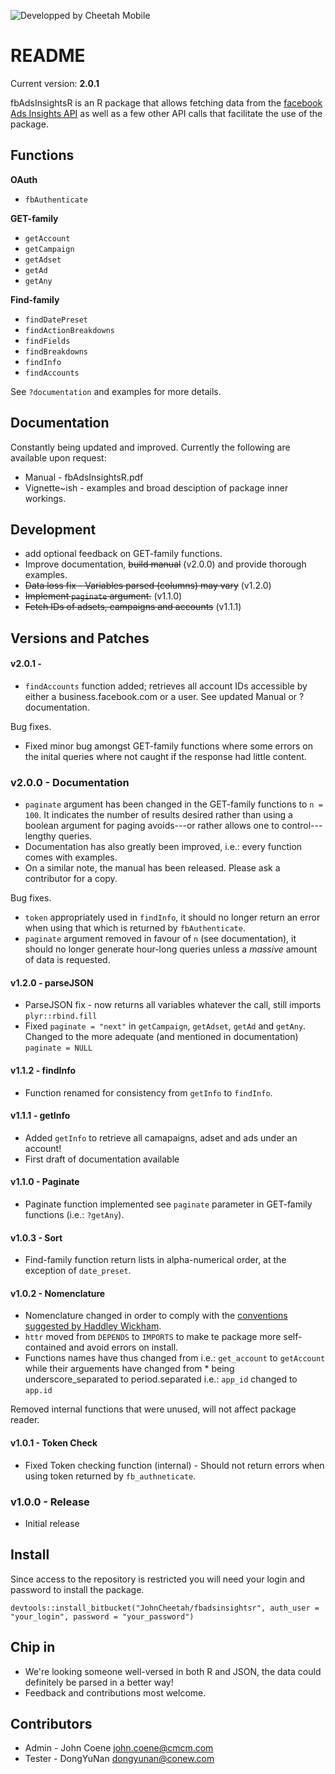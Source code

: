 ![Developped by Cheetah Mobile](https://upload.wikimedia.org/wikipedia/en/f/f9/Cheetah_Mobile_Logo.png)

# README #

Current version: **2.0.1**

fbAdsInsightsR is an R package that allows fetching data from the [facebook Ads Insights API](https://developers.facebook.com/docs/marketing-api/insights/v2.5) as well as a few other API calls that facilitate the use of the package.

## Functions ##

**OAuth**

* `fbAuthenticate`

**GET-family**

* `getAccount`
* `getCampaign`
* `getAdset`
* `getAd`
* `getAny`

**Find-family**

* `findDatePreset`
* `findActionBreakdowns`
* `findFields`
* `findBreakdowns`
* `findInfo`
* `findAccounts`

See `?documentation` and examples for more details.

## Documentation ##

Constantly being updated and improved. Currently the following are available upon request:

* Manual - fbAdsInsightsR.pdf
* Vignette~ish - examples and broad desciption of package inner workings.

## Development ##

* add optional feedback on GET-family functions.
* Improve documentation, ~~build manual~~ (v2.0.0) and provide thorough examples.
* ~~Data loss fix - Variables parsed (columns) may vary~~ (v1.2.0)
* ~~Implement `paginate` argument.~~ (v1.1.0)
* ~~Fetch IDs of adsets, campaigns and accounts~~ (v1.1.1)


## Versions and Patches ##

#### v2.0.1 -  ####

* `findAccounts` function added; retrieves all account IDs accessible by either a business.facebook.com or a user. See updated Manual or ?documentation. 

Bug fixes.

* Fixed minor bug amongst GET-family functions where some errors on the inital queries where not caught if the response had little content.

### v2.0.0 - Documentation ###

* `paginate` argument has been changed in the GET-family functions to `n = 100`. It indicates the number of results desired rather than using a boolean argument for paging avoids---or rather allows one to control---lengthy queries.
* Documentation has also greatly been improved, i.e.: every function comes with examples.
* On a similar note, the manual has been released. Please ask a contributor for a copy.

Bug fixes.

* `token` appropriately used in `findInfo`, it should no longer return an error when using that which is returned by `fbAuthenticate`.
* `paginate` argument removed in favour of `n` (see documentation), it should no longer generate hour-long queries unless a *massive* amount of data is requested.

#### v1.2.0 - parseJSON ####

* ParseJSON fix - now returns all variables whatever the call, still imports `plyr::rbind.fill`
* Fixed `paginate = "next"` in `getCampaign`, `getAdset`, `getAd` and `getAny`. Changed to the more adequate (and mentioned in documentation) `paginate = NULL`

#### v1.1.2 - findInfo ####

* Function renamed for consistency from `getInfo` to `findInfo`.

#### v1.1.1 - getInfo ####

* Added `getInfo` to retrieve all camapaigns, adset and ads under an account!
* First draft of documentation available

#### v1.1.0 - Paginate ####

* Paginate function implemented see `paginate` parameter in GET-family functions (i.e.: `?getAny`).

#### v1.0.3 - Sort ####

* Find-family function return lists in alpha-numerical order, at the exception of `date_preset`.

#### v1.0.2 - Nomenclature ####

* Nomenclature changed in order to comply with the [conventions suggested by Haddley Wickham](http://r-pkgs.had.co.nz/style.html).
* `httr` moved from `DEPENDS` to `IMPORTS` to make te package more self-contained and avoid errors on install.
* Functions names have thus changed from i.e.: `get_account` to `getAccount` while their arguements have changed from * being underscore_separated to period.separated i.e.: `app_id` changed to `app.id`

Removed internal functions that were unused, will not affect package reader.

#### v1.0.1 - Token Check ####

* Fixed Token checking function (internal) - Should not return errors when using token returned by `fb_authneticate`.

### v1.0.0 - Release ###

* Initial release

## Install ##

Since access to the repository is restricted you will need your login and password to install the package.

`devtools::install_bitbucket("JohnCheetah/fbadsinsightsr", auth_user = "your_login", password = "your_password")`

## Chip in ##

* We're looking someone well-versed in both R and JSON, the data could definitely be parsed in a better way!
* Feedback and contributions most welcome.

## Contributors ##

* Admin - John Coene <john.coene@cmcm.com>
* Tester - DongYuNan <dongyunan@conew.com>